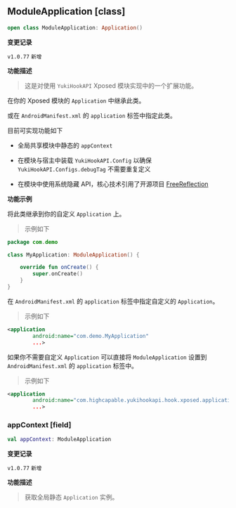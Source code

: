 ## ModuleApplication [class]

```kotlin
open class ModuleApplication: Application()
```

**变更记录**

`v1.0.77` `新增`

**功能描述**

> 这是对使用 `YukiHookAPI` Xposed 模块实现中的一个扩展功能。

在你的 Xposed 模块的 `Application` 中继承此类。

或在 `AndroidManifest.xml` 的 `application` 标签中指定此类。

目前可实现功能如下

- 全局共享模块中静态的 `appContext`

- 在模块与宿主中装载 `YukiHookAPI.Config` 以确保 `YukiHookAPI.Configs.debugTag` 不需要重复定义

- 在模块中使用系统隐藏 API，核心技术引用了开源项目 [FreeReflection](https://github.com/tiann/FreeReflection)

**功能示例**

将此类继承到你的自定义 `Application` 上。

> 示例如下

```kotlin
package com.demo

class MyApplication: ModuleApplication() {

    override fun onCreate() {
        super.onCreate()
    }
}
```

在 `AndroidManifest.xml` 的 `application` 标签中指定自定义的 `Application`。

> 示例如下

```xml
<application
        android:name="com.demo.MyApplication"
        ...>
```

如果你不需要自定义 `Application` 可以直接将 `ModuleApplication` 设置到 `AndroidManifest.xml` 的 `application` 标签中。

> 示例如下

```xml
<application
        android:name="com.highcapable.yukihookapi.hook.xposed.application.ModuleApplication"
        ...>
```

### appContext [field]

```kotlin
val appContext: ModuleApplication
```

**变更记录**

`v1.0.77` `新增`

**功能描述**

> 获取全局静态 `Application` 实例。